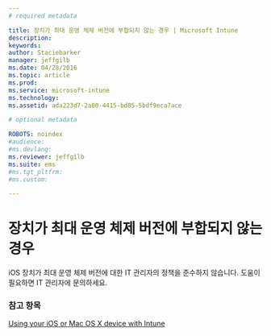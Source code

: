 ```yaml
---
# required metadata

title: 장치가 최대 운영 체제 버전에 부합되지 않는 경우 | Microsoft Intune
description:
keywords:
author: Staciebarker
manager: jeffgilb
ms.date: 04/28/2016
ms.topic: article
ms.prod:
ms.service: microsoft-intune
ms.technology:
ms.assetid: ada223d7-2a80-4415-bd85-5bdf9eca7ace

# optional metadata

ROBOTS: noindex
#audience:
#ms.devlang:
ms.reviewer: jeffgilb
ms.suite: ems
#ms.tgt_pltfrm:
#ms.custom:

---
```



# 장치가 최대 운영 체제 버전에 부합되지 않는 경우

iOS 장치가 최대 운영 체제 버전에 대한 IT 관리자의 정책을 준수하지 않습니다. 도움이 필요하면 IT 관리자에 문의하세요.

### 참고 항목
[Using your iOS or Mac OS X device with Intune](using-your-ios-or-mac-os-x-device-with-intune.md)


<!--HONumber=May16_HO1-->


